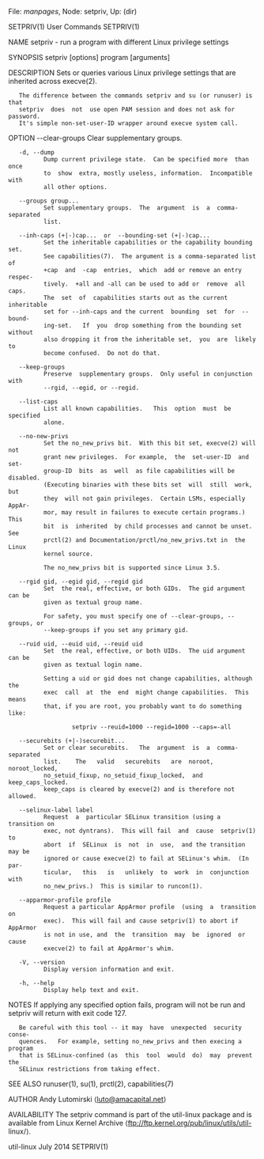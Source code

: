 File: *manpages*,  Node: setpriv,  Up: (dir)

SETPRIV(1)                       User Commands                      SETPRIV(1)



NAME
       setpriv - run a program with different Linux privilege settings

SYNOPSIS
       setpriv [options] program [arguments]

DESCRIPTION
       Sets  or  queries  various  Linux privilege settings that are inherited
       across execve(2).

       The difference between the commands setpriv and su (or runuser) is that
       setpriv  does  not  use open PAM session and does not ask for password.
       It's simple non-set-user-ID wrapper around execve system call.

OPTION
       --clear-groups
              Clear supplementary groups.

       -d, --dump
              Dump current privilege state.  Can be specified more  than  once
              to  show  extra, mostly useless, information.  Incompatible with
              all other options.

       --groups group...
              Set supplementary groups.  The  argument  is  a  comma-separated
              list.

       --inh-caps (+|-)cap...  or  --bounding-set (+|-)cap...
              Set the inheritable capabilities or the capability bounding set.
              See capabilities(7).  The argument is a comma-separated list  of
              +cap  and  -cap  entries,  which  add or remove an entry respec-
              tively.  +all and -all can be used to add or  remove  all  caps.
              The  set  of  capabilities starts out as the current inheritable
              set for --inh-caps and the current  bounding  set  for  --bound-
              ing-set.   If  you  drop something from the bounding set without
              also dropping it from the inheritable set,  you  are  likely  to
              become confused.  Do not do that.

       --keep-groups
              Preserve  supplementary groups.  Only useful in conjunction with
              --rgid, --egid, or --regid.

       --list-caps
              List all known capabilities.   This  option  must  be  specified
              alone.

       --no-new-privs
              Set the no_new_privs bit.  With this bit set, execve(2) will not
              grant new privileges.  For example,  the  set-user-ID  and  set-
              group-ID  bits  as  well  as file capabilities will be disabled.
              (Executing binaries with these bits set  will  still  work,  but
              they  will not gain privileges.  Certain LSMs, especially AppAr-
              mor, may result in failures to execute certain programs.)   This
              bit  is  inherited  by child processes and cannot be unset.  See
              prctl(2) and Documentation/prctl/no_new_privs.txt in  the  Linux
              kernel source.

              The no_new_privs bit is supported since Linux 3.5.

       --rgid gid, --egid gid, --regid gid
              Set  the real, effective, or both GIDs.  The gid argument can be
              given as textual group name.

              For safety, you must specify one of --clear-groups, --groups, or
              --keep-groups if you set any primary gid.

       --ruid uid, --euid uid, --reuid uid
              Set  the real, effective, or both UIDs.  The uid argument can be
              given as textual login name.

              Setting a uid or gid does not change capabilities, although  the
              exec  call  at  the  end  might change capabilities.  This means
              that, if you are root, you probably want to do something like:

                      setpriv --reuid=1000 --regid=1000 --caps=-all

       --securebits (+|-)securebit...
              Set or clear securebits.   The  argument  is  a  comma-separated
              list.    The   valid   securebits   are  noroot,  noroot_locked,
              no_setuid_fixup, no_setuid_fixup_locked,  and  keep_caps_locked.
              keep_caps is cleared by execve(2) and is therefore not allowed.

       --selinux-label label
              Request  a  particular SELinux transition (using a transition on
              exec, not dyntrans).  This will fail  and  cause  setpriv(1)  to
              abort  if  SELinux  is  not  in  use,  and the transition may be
              ignored or cause execve(2) to fail at SELinux's whim.  (In  par-
              ticular,   this   is   unlikely  to  work  in  conjunction  with
              no_new_privs.)  This is similar to runcon(1).

       --apparmor-profile profile
              Request a particular AppArmor profile  (using  a  transition  on
              exec).  This will fail and cause setpriv(1) to abort if AppArmor
              is not in use, and  the  transition  may  be  ignored  or  cause
              execve(2) to fail at AppArmor's whim.

       -V, --version
              Display version information and exit.

       -h, --help
              Display help text and exit.

NOTES
       If  applying  any  specified  option fails, program will not be run and
       setpriv will return with exit code 127.

       Be careful with this tool -- it may  have  unexpected  security  conse-
       quences.   For example, setting no_new_privs and then execing a program
       that is SELinux-confined (as  this  tool  would  do)  may  prevent  the
       SELinux restrictions from taking effect.

SEE ALSO
       runuser(1), su(1), prctl(2), capabilities(7)

AUTHOR
       Andy Lutomirski ⟨luto@amacapital.net⟩

AVAILABILITY
       The  setpriv command is part of the util-linux package and is available
       from Linux Kernel  Archive  ⟨ftp://ftp.kernel.org/pub/linux/utils/util-
       linux/⟩.



util-linux                         July 2014                        SETPRIV(1)
